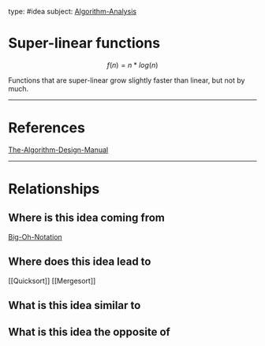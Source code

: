 type: #idea
subject: [Algorithm-Analysis](Algorithm-Analysis.md)
<!-- Subject should be a hub note -->
# Super-linear functions
$$f(n)=n*log(n)$$

Functions that are super-linear grow slightly faster than linear, but not by much.

---
# References
[The-Algorithm-Design-Manual](The-Algorithm-Design-Manual.md)

---
# Relationships
## Where is this idea coming from
[Big-Oh-Notation](Big-Oh-Notation.md)

## Where does this idea lead to
[[Quicksort]]
[[Mergesort]]

## What is this idea similar to

## What is this idea the opposite of

